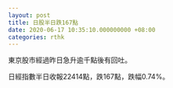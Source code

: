 ```yaml
---
layout: post
title: 日股半日跌167點
date: 2020-06-17 10:35:10.000000000 +08:00
categories: rthk
---
```


東京股市經過昨日急升逾千點後有回吐。

日經指數半日收報22414點，跌167點，跌幅0.74%。
